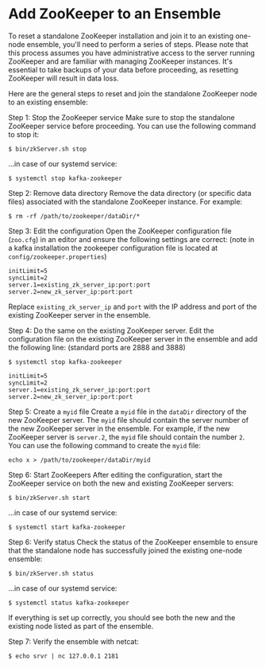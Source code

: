 # Add ZooKeeper to an Ensemble

To reset a standalone ZooKeeper installation and join it to an existing one-node ensemble, you'll need to perform a series of steps. Please note that this process assumes you have administrative access to the server running ZooKeeper and are familiar with managing ZooKeeper instances. It's essential to take backups of your data before proceeding, as resetting ZooKeeper will result in data loss.

Here are the general steps to reset and join the standalone ZooKeeper node to an existing ensemble:

Step 1: Stop the ZooKeeper service Make sure to stop the standalone ZooKeeper service before proceeding. You can use the following command to stop it:

```
$ bin/zkServer.sh stop

```

...in case of our systemd service:

```
$ systemctl stop kafka-zookeeper

```

Step 2: Remove data directory Remove the data directory (or specific data files) associated with the standalone ZooKeeper instance. For example:

```
$ rm -rf /path/to/zookeeper/dataDir/*
```


Step 3: Edit the configuration Open the ZooKeeper configuration file (`zoo.cfg`) in an editor and ensure the following settings are correct: (note in a kafka installation the zookeeper configuration file is located at `config/zookeeper.properties`)

```
initLimit=5
syncLimit=2
server.1=existing_zk_server_ip:port:port
server.2=new_zk_server_ip:port:port
```

Replace `existing_zk_server_ip` and `port` with the IP address and port of the existing ZooKeeper server in the ensemble. 

Step 4: Do the same on the existing ZooKeeper server. Edit the configuration file on the existing ZooKeeper server in the ensemble and add the following line: (standard ports are 2888 and 3888)

```
$ systemctl stop kafka-zookeeper
```

```
initLimit=5
syncLimit=2
server.1=existing_zk_server_ip:port:port
server.2=new_zk_server_ip:port:port
```

Step 5: Create a `myid` file Create a `myid` file in the `dataDir` directory of the new ZooKeeper server. The `myid` file should contain the server number of the new ZooKeeper server in the ensemble. For example, if the new ZooKeeper server is `server.2`, the `myid` file should contain the number `2`. You can use the following command to create the `myid` file:

```
echo x > /path/to/zookeeper/dataDir/myid
```


Step 6: Start ZooKeepers After editing the configuration, start the ZooKeeper service on both the new and existing ZooKeeper servers:

```
$ bin/zkServer.sh start

```
...in case of our systemd service:

```
$ systemctl start kafka-zookeeper

```

Step 6: Verify status Check the status of the ZooKeeper ensemble to ensure that the standalone node has successfully joined the existing one-node ensemble:

```
$ bin/zkServer.sh status

```

...in case of our systemd service:

```
$ systemctl status kafka-zookeeper

```

If everything is set up correctly, you should see both the new and the existing node listed as part of the ensemble.

Step 7: Verify the ensemble with netcat:

```
$ echo srvr | nc 127.0.0.1 2181
 ```




